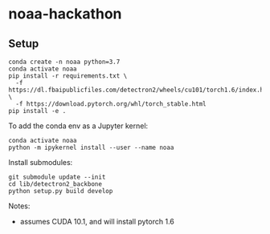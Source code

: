 # noaa-hackathon

## Setup
```
conda create -n noaa python=3.7
conda activate noaa
pip install -r requirements.txt \ 
  -f https://dl.fbaipublicfiles.com/detectron2/wheels/cu101/torch1.6/index.html \
  -f https://download.pytorch.org/whl/torch_stable.html
pip install -e .
```

To add the conda env as a Jupyter kernel:
```
conda activate noaa
python -m ipykernel install --user --name noaa
```

Install submodules:
```
git submodule update --init
cd lib/detectron2_backbone
python setup.py build develop
```

Notes: 
- assumes CUDA 10.1, and will install pytorch 1.6
